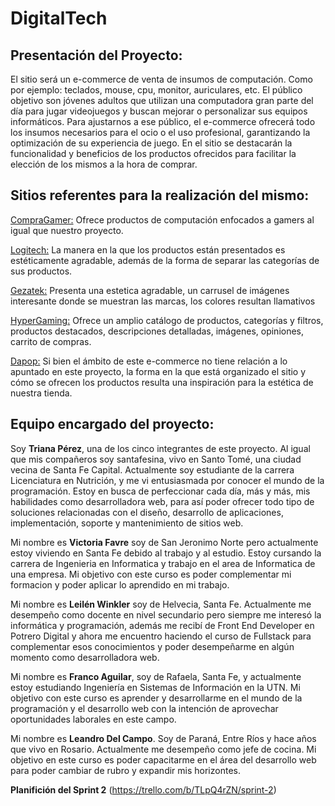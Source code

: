 # DigitalTech

## Presentación del Proyecto: 
El sitio será un e-commerce de venta de insumos de computación. Como por ejemplo: teclados, mouse, cpu, monitor, auriculares, etc.
El público objetivo son jóvenes adultos que utilizan una computadora gran parte del día para jugar videojuegos y buscan mejorar o personalizar sus equipos informáticos. 
Para ajustarnos a ese público, el e-commerce ofrecerá todo los insumos necesarios para el ocio o el uso profesional, garantizando la optimización de su experiencia de juego. En el sitio se destacarán la funcionalidad y beneficios de los productos ofrecidos para facilitar la elección de los mismos a la hora de comprar.

## Sitios referentes para la realización del mismo:

[CompraGamer:](https://compragamer.com/) Ofrece productos de computación enfocados a gamers al igual que nuestro proyecto. 

[Logitech:](https://www.logitech.com/es-ar) La manera en la que los productos están presentados es estéticamente agradable, además de la forma de separar las categorías de sus productos.

[Gezatek:](https://www.gezatek.com.ar/) Presenta una estetica agradable, un carrusel de imágenes interesante donde se muestran las marcas, los colores resultan llamativos

[HyperGaming:](https://www.hypergaming.com.ar) Ofrece un amplio catálogo de productos, categorías y filtros, productos destacados, descripciones detalladas, imágenes, opiniones, carrito de compras.

[Dapop:](https://dapopmakeupstore.com/) Si bien el ámbito de este e-commerce no tiene relación a lo apuntado en este proyecto, la forma en la que está organizado el sitio y cómo se ofrecen los productos resulta una inspiración para la estética de nuestra tienda. 

## Equipo encargado del proyecto:  
Soy **Triana Pérez**, una de los cinco integrantes de este proyecto. Al igual que mis compañeros soy santafesina, vivo en Santo Tomé, una ciudad vecina de Santa Fe Capital. Actualmente soy estudiante de la carrera Licenciatura en Nutrición, y me vi entusiasmada por conocer el mundo de la programación. Estoy en busca de perfeccionar cada día, más y más, mis habilidades como desarrolladora web, para así poder ofrecer todo tipo de soluciones relacionadas con el diseño, desarrollo de aplicaciones, implementación, soporte y mantenimiento de sitios web.

Mi nombre es **Victoria Favre** soy de San Jeronimo Norte pero actualmente estoy viviendo en Santa Fe debido al trabajo y al estudio. Estoy cursando la carrera de Ingenieria en Informatica y trabajo en el area de Informatica de una empresa. Mi objetivo con este curso es poder complementar mi formacion y poder aplicar lo aprendido en mi trabajo.

Mi nombre es **Leilén Winkler** soy de Helvecia, Santa Fe. Actualmente me desempeño como docente en nivel secundario pero siempre me interesó la informática y programación, además me recibí de Front End Developer en Potrero Digital y ahora me encuentro haciendo el curso de Fullstack para complementar esos conocimientos y poder desempeñarme en algún momento como desarrolladora web.

Mi nombre es **Franco Aguilar**, soy de Rafaela, Santa Fe, y actualmente estoy estudiando Ingeniería en Sistemas de Información en la UTN. Mi objetivo con este curso es aprender y desarrollarme en el mundo de la programación y el desarrollo web con la intención de aprovechar oportunidades laborales en este campo.

Mi nombre es **Leandro Del Campo**. Soy de Paraná, Entre Ríos y hace años que vivo en Rosario. Actualmente me desempeño como jefe de cocina. Mi objetivo en este curso es poder capacitarme en el área del desarrollo web para poder cambiar de rubro y expandir mis horizontes.


**Planifición del Sprint 2**
(https://trello.com/b/TLpQ4rZN/sprint-2) 